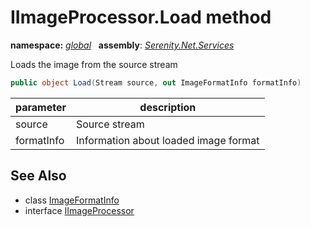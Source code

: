 # IImageProcessor.Load method
**namespace:** *[global](../../README.md#global-namespace)*   **assembly**: *[Serenity.Net.Services](../../README.md)*

Loads the image from the source stream

```csharp
public object Load(Stream source, out ImageFormatInfo formatInfo)
```

| parameter | description |
| --- | --- |
| source | Source stream |
| formatInfo | Information about loaded image format |

## See Also

* class [ImageFormatInfo](../../Serenity.Web/ImageFormatInfo.md)
* interface [IImageProcessor](../IImageProcessor.md)